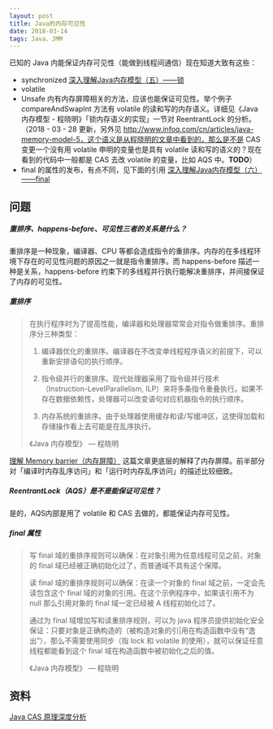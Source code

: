 ```yaml
---
layout: post
title: Java的内存可见性
date: 2018-03-14
tags: Java、JMM
---
```


已知的 Java 内能保证内存可见性（能做到线程间通信）现在知道大致有这些：

- synchronized  [深入理解Java内存模型（五）——锁](http://www.infoq.com/cn/articles/java-memory-model-5)
- volatile
- Unsafe 内有内存屏障相关的方法，应该也能保证可见性。举个例子 compareAndSwapInt 方法有 volatile 的读和写的内存语义。详细见《Java 内存模型  - 程晓明》「锁内存语义的实现」一节对 ReentrantLock 的分析。（2018 - 03 - 28 更新，另外见 http://www.infoq.com/cn/articles/java-memory-model-5，这个语义是从程晓明的文章中看到的，那么是不是 CAS 变更一个没有用 volatile 申明的变量也是具有 volatile 读和写的语义的？现在看到的代码中一般都是 CAS 去改 volatile 的变量，比如 AQS 中。**TODO**）
- final 的属性的发布，有点不同，见下面的引用 [深入理解Java内存模型（六）——final](http://www.infoq.com/cn/articles/java-memory-model-6)

<!-- more -->

## 问题

##### 重排序、happens-before、可见性三者的关系是什么？

重排序是一种现象，编译器、CPU 等都会造成指令的重排序。内存的在多线程环境下存在的可见性问题的原因之一就是指令重排序。而 happens-before 描述一种是关系，happens-before 约束下的多线程并行执行能解决重排序，并间接保证了内存的可见性。

##### 重排序

> 在执行程序时为了提高性能，编译器和处理器常常会对指令做重排序。重排序分三种类型：
>
> 1. 编译器优化的重排序。编译器在不改变单线程程序语义的前提下，可以重新安排语句的执行顺序。
>
>
> 2. 指令级并行的重排序。现代处理器采用了指令级并行技术（Instruction-LevelParallelism, ILP）来将多条指令重叠执行。如果不存在数据依赖性，处理器可以改变语句对应机器指令的执行顺序。
> 3. 内存系统的重排序。由于处理器使用缓存和读/写缓冲区，这使得加载和存储操作看上去可能是在乱序执行。
>
> 《Java 内存模型》 —  程晓明

[理解 Memory barrier（内存屏障）](http://b2e699b3.wiz03.com/share/s/2OVFCP1_wkXs20LtbT1nXNrj0EqwFC1zZAjT2bCeRi3Tzco2) 这篇文章更底层的解释了内存屏障。前半部分对「编译时内存乱序访问」和「运行时内存乱序访问」的描述比较细致。

##### ReentrantLock（AQS）是不是能保证可见性？

是的，AQS内部是用了 volatile 和 CAS 去做的，都能保证内存可见性。

##### final 属性

> 写 final 域的重排序规则可以确保：在对象引用为任意线程可见之前，对象的 final 域已经被正确初始化过了，而普通域不具有这个保障。
>
> 读 final 域的重排序规则可以确保：在读一个对象的 final 域之前，一定会先读包含这个 final 域的对象的引用。在这个示例程序中，如果该引用不为 null 那么引用对象的 final 域一定已经被 A 线程初始化过了。
>
> 通过为 final 域增加写和读重排序规则，可以为 java 程序员提供初始化安全保证：只要对象是正确构造的（被构造对象的引|用在构造函数中没有“逸出”），那么不需要使用同步（指 lock 和 volatile 的使用），就可以保证任意线程都能看到这个 final 域在构造函数中被初始化之后的值。
>
> 《Java 内存模型》 —  程晓明

## 资料

[Java CAS 原理深度分析](http://zl198751.iteye.com/blog/1848575)



